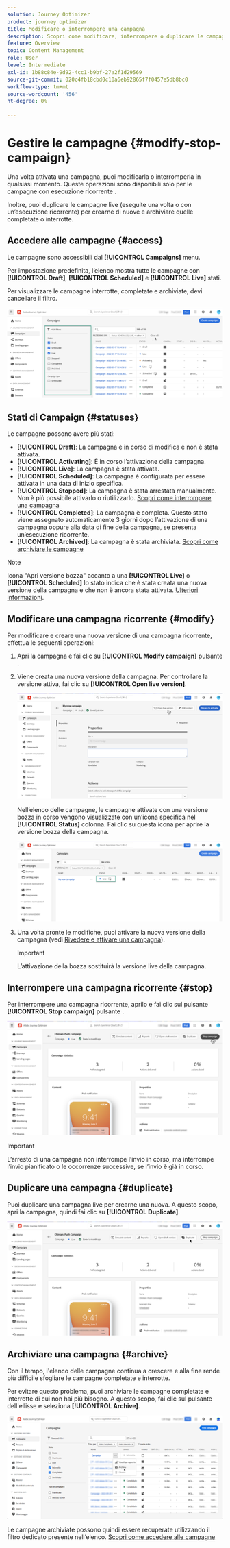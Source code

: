 ```yaml
---
solution: Journey Optimizer
product: journey optimizer
title: Modificare o interrompere una campagna
description: Scopri come modificare, interrompere o duplicare le campagne live in [!DNL Journey Optimizer]
feature: Overview
topic: Content Management
role: User
level: Intermediate
exl-id: 1b88c84e-9d92-4cc1-b9bf-27a2f1d29569
source-git-commit: 020c4fb18cbd0c10a6eb92865f7f0457e5db8bc0
workflow-type: tm+mt
source-wordcount: '456'
ht-degree: 0%

---
```


# Gestire le campagne {#modify-stop-campaign}

Una volta attivata una campagna, puoi modificarla o interromperla in qualsiasi momento. Queste operazioni sono disponibili solo per le campagne con esecuzione ricorrente .

Inoltre, puoi duplicare le campagne live (eseguite una volta o con un’esecuzione ricorrente) per crearne di nuove e archiviare quelle completate o interrotte.

## Accedere alle campagne {#access}

Le campagne sono accessibili dal **[!UICONTROL Campaigns]** menu.

Per impostazione predefinita, l’elenco mostra tutte le campagne con **[!UICONTROL Draft]**, **[!UICONTROL Scheduled]** e **[!UICONTROL Live]** stati.

Per visualizzare le campagne interrotte, completate e archiviate, devi cancellare il filtro.

![](assets/create-campaign-list.png)

## Stati di Campaign {#statuses}

Le campagne possono avere più stati:

* **[!UICONTROL Draft]**: La campagna è in corso di modifica e non è stata attivata.
* **[!UICONTROL Activating]**: È in corso l’attivazione della campagna.
* **[!UICONTROL Live]**: La campagna è stata attivata.
* **[!UICONTROL Scheduled]**: La campagna è configurata per essere attivata in una data di inizio specifica.
* **[!UICONTROL Stopped]**: La campagna è stata arrestata manualmente. Non è più possibile attivarlo o riutilizzarlo. [Scopri come interrompere una campagna](modify-stop-campaign.md#stop)
* **[!UICONTROL Completed]**: La campagna è completa. Questo stato viene assegnato automaticamente 3 giorni dopo l’attivazione di una campagna oppure alla data di fine della campagna, se presenta un’esecuzione ricorrente.
* **[!UICONTROL Archived]**: La campagna è stata archiviata. [Scopri come archiviare le campagne](modify-stop-campaign.md#archive)

>[!NOTE]
>
>Icona &quot;Apri versione bozza&quot; accanto a una **[!UICONTROL Live]** o **[!UICONTROL Scheduled]** lo stato indica che è stata creata una nuova versione della campagna e che non è ancora stata attivata. [Ulteriori informazioni](modify-stop-campaign.md#modify).

## Modificare una campagna ricorrente {#modify}

Per modificare e creare una nuova versione di una campagna ricorrente, effettua le seguenti operazioni:

1. Apri la campagna e fai clic su **[!UICONTROL Modify campaign]** pulsante .

1. Viene creata una nuova versione della campagna. Per controllare la versione attiva, fai clic su **[!UICONTROL Open live version]**.

   ![](assets/create-campaign-draft.png)

   Nell’elenco delle campagne, le campagne attivate con una versione bozza in corso vengono visualizzate con un’icona specifica nel **[!UICONTROL Status]** colonna. Fai clic su questa icona per aprire la versione bozza della campagna.

   ![](assets/create-campaign-edit-list.png)

1. Una volta pronte le modifiche, puoi attivare la nuova versione della campagna (vedi [Rivedere e attivare una campagna](create-campaign.md#review-activate)).

   >[!IMPORTANT]
   >
   >L’attivazione della bozza sostituirà la versione live della campagna.

## Interrompere una campagna ricorrente {#stop}

Per interrompere una campagna ricorrente, aprilo e fai clic sul pulsante **[!UICONTROL Stop campaign]** pulsante .

![](assets/create-campaign-stop.png)

>[!IMPORTANT]
>
>L’arresto di una campagna non interrompe l’invio in corso, ma interrompe l’invio pianificato o le occorrenze successive, se l’invio è già in corso.

<!-- inbound campaign (inapp): can stop and resume -->

## Duplicare una campagna {#duplicate}

Puoi duplicare una campagna live per crearne una nuova. A questo scopo, apri la campagna, quindi fai clic su **[!UICONTROL Duplicate]**.

![](assets/create-campaign-duplicate.png)

## Archiviare una campagna {#archive}

Con il tempo, l&#39;elenco delle campagne continua a crescere e alla fine rende più difficile sfogliare le campagne completate e interrotte.

Per evitare questo problema, puoi archiviare le campagne completate e interrotte di cui non hai più bisogno. A questo scopo, fai clic sul pulsante dell&#39;ellisse e seleziona **[!UICONTROL Archive]**.

![](assets/create-campaign-archive.png)

Le campagne archiviate possono quindi essere recuperate utilizzando il filtro dedicato presente nell’elenco. [Scopri come accedere alle campagne](get-started-with-campaigns.md#access)
